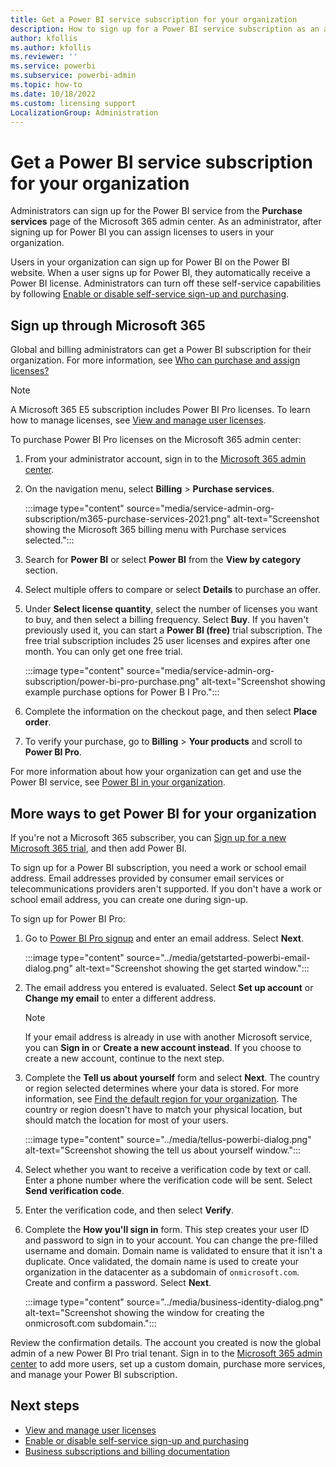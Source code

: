 ```yaml
---
title: Get a Power BI service subscription for your organization
description: How to sign up for a Power BI service subscription as an admin and purchase licenses in bulk.
author: kfollis
ms.author: kfollis
ms.reviewer: ''
ms.service: powerbi
ms.subservice: powerbi-admin
ms.topic: how-to
ms.date: 10/18/2022
ms.custom: licensing support
LocalizationGroup: Administration
---
```


# Get a Power BI service subscription for your organization

Administrators can sign up for the Power BI service from the **Purchase services** page of the Microsoft 365 admin center. As an administrator, after signing up for Power BI you can assign licenses to users in your organization.

Users in your organization can sign up for Power BI on the Power BI website. When a user signs up for Power BI, they automatically receive a Power BI license. Administrators can turn off these self-service capabilities by following [Enable or disable self-service sign-up and purchasing](service-admin-disable-self-service.md).

## Sign up through Microsoft 365

Global and billing administrators can get a Power BI subscription for their organization. For more information, see [Who can purchase and assign licenses?](service-admin-licensing-organization.md#who-can-purchase-and-assign-licenses)

> [!NOTE]
>
> A Microsoft 365 E5 subscription includes Power BI Pro licenses. To learn how to manage licenses, see [View and manage user licenses](service-admin-manage-licenses.md).
>
>

To purchase Power BI Pro licenses on the Microsoft 365 admin center:

1. From your administrator account, sign in to the [Microsoft 365 admin center](https://admin.microsoft.com).

1. On the navigation menu, select **Billing** > **Purchase services**.
  
   :::image type="content" source="media/service-admin-org-subscription/m365-purchase-services-2021.png" alt-text="Screenshot showing the Microsoft 365 billing menu with Purchase services selected.":::

1. Search for **Power BI** or select **Power BI** from the **View by category** section.

1. Select multiple offers to compare or select **Details** to purchase an offer.

1. Under **Select license quantity**, select the number of licenses you want to buy, and then select a billing frequency. Select **Buy**.  If you haven't previously used it, you can start a **Power BI (free)** trial subscription. The free trial subscription includes 25 user licenses and expires after one month. You can only get one free trial.

   :::image type="content" source="media/service-admin-org-subscription/power-bi-pro-purchase.png" alt-text="Screenshot showing example purchase options for Power B I Pro.":::

1. Complete the information on the checkout page, and then select **Place order**.

1. To verify your purchase, go to **Billing** > **Your products** and scroll to  **Power BI Pro**.

For more information about how your organization can get and use the Power BI service, see [Power BI in your organization](/microsoft-365/admin/misc/power-bi-in-your-organization).

## More ways to get Power BI for your organization

If you're not a Microsoft 365 subscriber, you can [Sign up for a new Microsoft 365 trial](service-admin-signing-up-for-power-bi-with-a-new-office-365-trial.md), and then add Power BI.

To sign up for a Power BI subscription, you need a work or school email address. Email addresses provided by consumer email services or telecommunications providers aren't supported. If you don't have a work or school email address, you can create one during sign-up.

To sign up for Power BI Pro:

1. Go to [Power BI Pro signup](https://signup.microsoft.com/create-account/signup?OfferId=d59682f3-3e3b-4686-9c00-7c7c1c736085&ali=1&products=d59682f3-3e3b-4686-9c00-7c7c1c736085) and enter an email address. Select **Next**.

     :::image type="content" source="../media/getstarted-powerbi-email-dialog.png" alt-text="Screenshot showing the get started window.":::

1. The email address you entered is evaluated. Select **Set up account** or **Change my email** to enter a different address.

   > [!NOTE]
   >If your email address is already in use with another Microsoft service, you can **Sign in** or **Create a new account instead**. If you choose to create a new account, continue to the next step.

1. Complete the **Tell us about yourself** form and select **Next**. The country or region selected determines where your data is stored. For more information, see [Find the default region for your organization](../admin/service-admin-where-is-my-tenant-located.md#find-the-default-region-for-your-organization). The country or region doesn't have to match your physical location, but should match the location for most of your users.

   :::image type="content" source="../media/tellus-powerbi-dialog.png" alt-text="Screenshot showing the tell us about yourself window.":::

1. Select whether you want to receive a verification code by text or call. Enter a phone number where the verification code will be sent. Select **Send verification code**.

1. Enter the verification code, and then select **Verify**.

1. Complete the **How you'll sign in** form. This step creates your user ID and password to sign in to your account. You can change the pre-filled username and domain. Domain name is validated to ensure that it isn't a duplicate. Once validated, the domain name is used to create your organization in the datacenter as a subdomain of `onmicrosoft.com`. Create and confirm a password. Select **Next**.

   :::image type="content" source="../media/business-identity-dialog.png" alt-text="Screenshot showing the window for creating the onmicrosoft.com subdomain.":::

Review the confirmation details. The account you created is now the global admin of a new Power BI Pro trial tenant. Sign in to the [Microsoft 365 admin center](https://admin.microsoft.com) to add more users, set up a custom domain, purchase more services, and manage your Power BI subscription.

## Next steps

- [View and manage user licenses](service-admin-manage-licenses.md)
- [Enable or disable self-service sign-up and purchasing](service-admin-disable-self-service.md)
- [Business subscriptions and billing documentation](/microsoft-365/commerce/)

